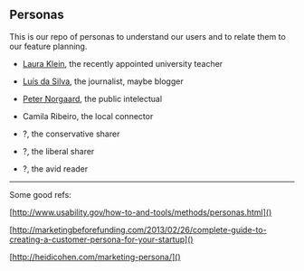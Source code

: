 Personas
---

This is our repo of personas to understand our users and to relate them to our feature planning.

- [Laura Klein](https://github.com/disputatio/personas/blob/master/laura_klein.md), the recently appointed university teacher
- [Luís da Silva](https://github.com/disputatio/personas/blob/master/luis_silva.md), the journalist, maybe blogger
- [Peter Norgaard](https://github.com/disputatio/personas/blob/master/peter_norgaard.md), the public intelectual

- Camila Ribeiro, the local connector
- ?, the conservative sharer
- ?, the liberal sharer
- ?, the avid reader



***

Some good refs:

[http://www.usability.gov/how-to-and-tools/methods/personas.html]()

[http://marketingbeforefunding.com/2013/02/26/complete-guide-to-creating-a-customer-persona-for-your-startup]()

[http://heidicohen.com/marketing-persona/]()